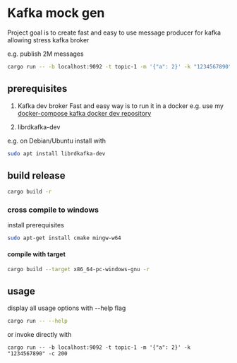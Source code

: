 # Kafka mock gen

Project goal is to create fast and easy to use message producer for kafka 
allowing stress kafka broker

e.g. publish 2M messages

```bash
cargo run -- -b localhost:9092 -t topic-1 -m '{"a": 2}' -k "1234567890" -c 200
```

## prerequisites

1) Kafka dev broker
Fast and easy way is to run it in a docker e.g. use my 
[docker-compose kafka docker dev repository](https://github.com/tomaszkubacki/kafka_docker_dev) 

2) librdkafka-dev

e.g. on Debian/Ubuntu install with
```bash
sudo apt install librdkafka-dev
```

## build release

```bash
cargo build -r
```

### cross compile to windows

install prerequisites
```bash
sudo apt-get install cmake mingw-w64
```

#### compile with target

```bash
cargo build --target x86_64-pc-windows-gnu -r
```

## usage

display all usage options with --help flag
```bash
cargo run -- --help
```

or invoke directly with

```
cargo run -- -b localhost:9092 -t topic-1 -m '{"a": 2}' -k "1234567890" -c 200
```

